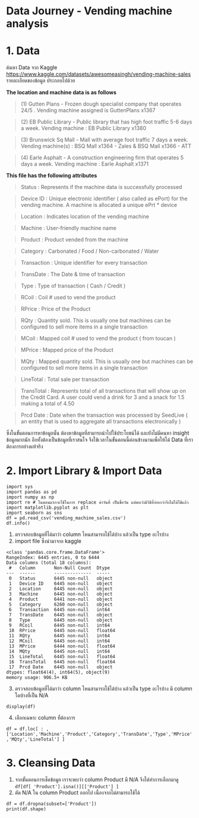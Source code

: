 # Data Journey - Vending machine analysis

# 1. Data
ค้นหา Data จาก Kaggle https://www.kaggle.com/datasets/awesomeasingh/vending-machine-sales 
รายละเอียดของข้อมูล ประกอบไปด้วย

**The location and machine data is as follows**


>(1) Gutten Plans - Frozen dough specialist company that operates 24/5 . Vending machine assigned is GuttenPlans x1367

>(2) EB Public Library - Public library that has high foot traffic 5-6 days a week. Vending machine : EB Public Library x1380

>(3) Brunswick Sq Mall - Mall with average foot traffic 7 days a week. Vending machine(s) : BSQ Mall x1364 - Zales & BSQ Mall x1366 - ATT

>(4) Earle Asphalt - A construction engineering firm that operates 5 days a week. Vending machine : Earle Asphalt x1371



**This file has the following attributes**

>Status : Represents if the machine data is successfully processed

>Device ID : Unique electronic identifier ( also called as ePort) for the vending machine. A machine is allocated a unique ePrt * device

>Location : Indicates location of the vending machine

>Machine : User-friendly machine name

>Product : Product vended from the machine

>Category : Carbonated / Food / Non-carbonated / Water

>Transaction : Unique identifier for every transaction

>TransDate : The Date & time of transaction

>Type : Type of transaction ( Cash / Credit )

>RCoil : Coil # used to vend the product

>RPrice : Price of the Product

>RQty : Quantity sold. This is usually one but machines can be configured to sell more items in a single transaction

>MCoil : Mapped coil # used to vend the product ( from toucan )

>MPrice : Mapped price of the Product

>MQty : Mapped quantity sold. This is usually one but machines can be configured to sell more items in a single transaction

>LineTotal : Total sale per transaction

>TransTotal : Represents total of all transactions that will show up on the Credit Card. A user could vend a drink for 3 and a snack for 1.5 making a total of 4.50

>Prcd Date : Date when the transaction was processed by SeedLive ( an entity that is used to aggregate all transactions electronically )

ซึ่งในขั้นตอนการหาข้อมูลนั้น ต้องหาข้อมูลที่สามารถนำไปใช้ประโยชน์ได้ และยังไม่มีคนหา insight ข้อมูลมากนัก อีกทั้งต้องเป็นข้อมูลที่เราสนใจ จึงใช้เวลาในขั้นตอนนี้ค่อนข้างนานเพื่อให้ได้ Data ที่เราต้องการอย่างแท้จริง

# 2. Import Library & Import Data
```
import sys
import pandas as pd
import numpy as np
import re # ในตอนแรกจะใช้ในการ replace ค่าวันที่ เป็นชื่อวัน แต่พบว่ามีวิธีที่ง่ายกว่าจึงไม่ได้ใช้แล้ว
import matplotlib.pyplot as plt 
import seaborn as sns
df = pd.read_csv('vending_machine_sales.csv') 
df.info()
```
 1. ตรวจสอบข้อมูลที่ได้มาว่า column ไหนสามารถใช้ได้บ้าง แล้วเป็น type อะไรบ้าง
 2. import file ซึ่งนำมาจาก kaggle

```
<class 'pandas.core.frame.DataFrame'>
RangeIndex: 6445 entries, 0 to 6444
Data columns (total 18 columns):
 #   Column       Non-Null Count  Dtype  
---  ------       --------------  -----  
 0   Status       6445 non-null   object 
 1   Device ID    6445 non-null   object 
 2   Location     6445 non-null   object 
 3   Machine      6445 non-null   object 
 4   Product      6441 non-null   object 
 5   Category     6260 non-null   object 
 6   Transaction  6445 non-null   int64  
 7   TransDate    6445 non-null   object 
 8   Type         6445 non-null   object 
 9   RCoil        6445 non-null   int64  
 10  RPrice       6445 non-null   float64
 11  RQty         6445 non-null   int64  
 12  MCoil        6445 non-null   int64  
 13  MPrice       6444 non-null   float64
 14  MQty         6445 non-null   int64  
 15  LineTotal    6445 non-null   float64
 16  TransTotal   6445 non-null   float64
 17  Prcd Date    6445 non-null   object 
dtypes: float64(4), int64(5), object(9)
memory usage: 906.5+ KB
```
3. ตรวจสอบข้อมูลที่ได้มาว่า column ไหนสามารถใช้ได้บ้าง แล้วเป็น type อะไรบ้าง มี column ใดบ้างที่เป็น N/A

```display(df)```

4. เลือกเฉพาะ column ที่ต้องการ

```df = df.loc[ : ,['Location','Machine','Product','Category','TransDate','Type','MPrice','MQty','LineTotal'] ]```

# 3. Cleansing Data
1. จากขั้นตอนการเช็คข้อมูล เราจะพบว่า column Product มี N/A จึงได้ทำการเลือกมาดู
```df[df[ 'Product'].isna()][['Product'] ]```
2. ตัด N/A ใน column Product ออกไป เนื่องจากไม่สามารถใช้ได้
```
df = df.dropna(subset=['Product'])
print(df.shape)
```



